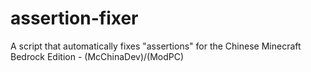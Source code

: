 # assertion-fixer
A script that automatically fixes "assertions" for the Chinese Minecraft Bedrock Edition - (McChinaDev)/(ModPC)
